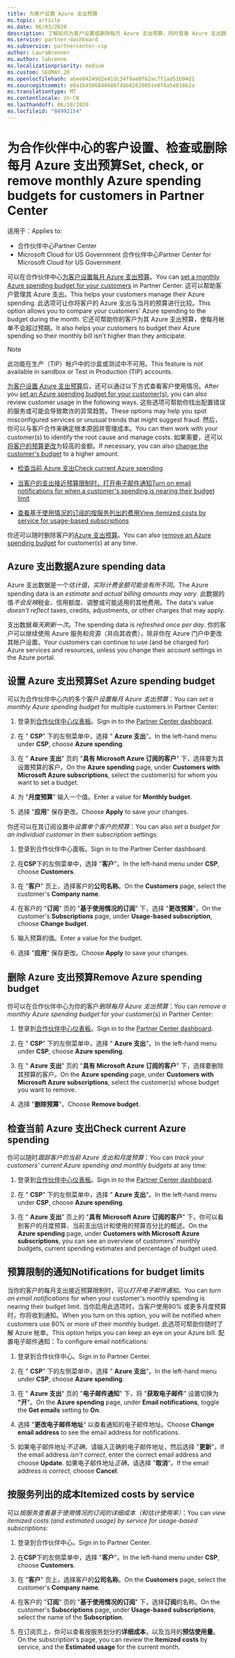 ```yaml
---
title: 为客户设置 Azure 支出预算
ms.topic: article
ms.date: 06/03/2020
description: 了解如何为客户设置或删除每月 Azure 支出预算，同时查看 Azure 支出数据并设置与预算相关的通知。
ms.service: partner-dashboard
ms.subservice: partnercenter-csp
author: LauraBrenner
ms.author: labrenne
ms.localizationpriority: medium
ms.custom: SEOMAY.20
ms.openlocfilehash: abee84249d2e41dc34f9ae0f62ac7f1ad51b94d1
ms.sourcegitcommit: e0a1b4506840486f4bb82620051e0f6a5e81662a
ms.translationtype: MT
ms.contentlocale: zh-CN
ms.lasthandoff: 06/18/2020
ms.locfileid: "84992154"
---
```

# <a name="set-check-or-remove-monthly-azure-spending-budgets-for-customers-in-partner-center"></a><span data-ttu-id="5977b-103">为合作伙伴中心的客户设置、检查或删除每月 Azure 支出预算</span><span class="sxs-lookup"><span data-stu-id="5977b-103">Set, check, or remove monthly Azure spending budgets for customers in Partner Center</span></span>

<span data-ttu-id="5977b-104">适用于：</span><span class="sxs-lookup"><span data-stu-id="5977b-104">Applies to:</span></span>

- <span data-ttu-id="5977b-105">合作伙伴中心</span><span class="sxs-lookup"><span data-stu-id="5977b-105">Partner Center</span></span>
- <span data-ttu-id="5977b-106">Microsoft Cloud for US Government 合作伙伴中心</span><span class="sxs-lookup"><span data-stu-id="5977b-106">Partner Center for Microsoft Cloud for US Government</span></span>

<span data-ttu-id="5977b-107">可以在合作伙伴中心[为客户设置每月 Azure 支出预算](#set-azure-spending-budget)。</span><span class="sxs-lookup"><span data-stu-id="5977b-107">You can [set a monthly Azure spending budget for your customers](#set-azure-spending-budget) in Partner Center.</span></span> <span data-ttu-id="5977b-108">这可以帮助客户管理其 Azure 支出。</span><span class="sxs-lookup"><span data-stu-id="5977b-108">This helps your customers manage their Azure spending.</span></span> <span data-ttu-id="5977b-109">此选项可让你将客户的 Azure 支出与当月的预算进行比较。</span><span class="sxs-lookup"><span data-stu-id="5977b-109">This option allows you to compare your customers' Azure spending to the budget during the month.</span></span> <span data-ttu-id="5977b-110">它还可帮助你的客户为其 Azure 支出预算，使每月帐单不会超过预期。</span><span class="sxs-lookup"><span data-stu-id="5977b-110">It also helps your customers to budget their Azure spending so their monthly bill isn't higher than they anticipate.</span></span>

> [!NOTE]  
> <span data-ttu-id="5977b-111">此功能在生产（TIP）帐户中的沙盒或测试中不可用。</span><span class="sxs-lookup"><span data-stu-id="5977b-111">This feature is not available in sandbox or Test in Production (TIP) accounts.</span></span>

<span data-ttu-id="5977b-112">[为客户设置 Azure 支出预算](#set-azure-spending-budget)后，还可以通过以下方式查看客户使用情况。</span><span class="sxs-lookup"><span data-stu-id="5977b-112">After you [set an Azure spending budget for your customer(s)](#set-azure-spending-budget), you can also review customer usage in the following ways.</span></span> <span data-ttu-id="5977b-113">这些选项可帮助你找出配置错误的服务或可能会导致欺诈的异常趋势。</span><span class="sxs-lookup"><span data-stu-id="5977b-113">These options may help you spot misconfigured services or unusual trends that might suggest fraud.</span></span> <span data-ttu-id="5977b-114">然后，你可以与客户合作来确定根本原因并管理成本。</span><span class="sxs-lookup"><span data-stu-id="5977b-114">You can then work with your customer(s) to identify the root cause and manage costs.</span></span> <span data-ttu-id="5977b-115">如果需要，还可以[将客户的预算更改](#set-azure-spending-budget)为较高的金额。</span><span class="sxs-lookup"><span data-stu-id="5977b-115">If necessary, you can also [change the customer's budget](#set-azure-spending-budget) to a higher amount.</span></span>

- [<span data-ttu-id="5977b-116">检查当前 Azure 支出</span><span class="sxs-lookup"><span data-stu-id="5977b-116">Check current Azure spending</span></span>](#check-current-azure-spending)

- [<span data-ttu-id="5977b-117">当客户的支出接近预算限制时，打开电子邮件通知</span><span class="sxs-lookup"><span data-stu-id="5977b-117">Turn on email notifications for when a customer's spending is nearing their budget limit</span></span>](#notifications-for-budget-limits)

- [<span data-ttu-id="5977b-118">查看基于使用情况的订阅的按服务列出的费用</span><span class="sxs-lookup"><span data-stu-id="5977b-118">View itemized costs by service for usage-based subscriptions</span></span>](#itemized-costs-by-service)

<span data-ttu-id="5977b-119">你还可以随时删除客户的[Azure 支出预算](#remove-azure-spending-budget)。</span><span class="sxs-lookup"><span data-stu-id="5977b-119">You can also [remove an Azure spending budget](#remove-azure-spending-budget) for customer(s) at any time.</span></span>

## <a name="azure-spending-data"></a><span data-ttu-id="5977b-120">Azure 支出数据</span><span class="sxs-lookup"><span data-stu-id="5977b-120">Azure spending data</span></span>

<span data-ttu-id="5977b-121">Azure 支出数据是一个*估计值*，*实际计费金额可能会有所不同*。</span><span class="sxs-lookup"><span data-stu-id="5977b-121">The Azure spending data is an *estimate* and *actual billing amounts may vary*.</span></span> <span data-ttu-id="5977b-122">此数据的值*不会反映*税金、信用额度、调整或可能适用的其他费用。</span><span class="sxs-lookup"><span data-stu-id="5977b-122">The data's value *doesn't reflect* taxes, credits, adjustments, or other charges that may apply.</span></span>

<span data-ttu-id="5977b-123">支出数据*每天刷新一次*。</span><span class="sxs-lookup"><span data-stu-id="5977b-123">The spending data is *refreshed once per day*.</span></span> <span data-ttu-id="5977b-124">你的客户可以继续使用 Azure 服务和资源（并向其收费），除非你在 Azure 门户中更改其帐户设置。</span><span class="sxs-lookup"><span data-stu-id="5977b-124">Your customers can continue to use (and be charged for) Azure services and resources, unless you change their account settings in the Azure portal.</span></span>

## <a name="set-azure-spending-budget"></a><span data-ttu-id="5977b-125">设置 Azure 支出预算</span><span class="sxs-lookup"><span data-stu-id="5977b-125">Set Azure spending budget</span></span>

<span data-ttu-id="5977b-126">可以为合作伙伴中心内的多个客户*设置每月 Azure 支出预算*：</span><span class="sxs-lookup"><span data-stu-id="5977b-126">You can *set a monthly Azure spending budget* for multiple customers in Partner Center:</span></span>

1. <span data-ttu-id="5977b-127">登录到[合作伙伴中心仪表板](https://partner.microsoft.com/dashboard/)。</span><span class="sxs-lookup"><span data-stu-id="5977b-127">Sign in to the [Partner Center dashboard](https://partner.microsoft.com/dashboard/).</span></span>

2. <span data-ttu-id="5977b-128">在 " **CSP**" 下的左侧菜单中，选择 " **Azure 支出**"。</span><span class="sxs-lookup"><span data-stu-id="5977b-128">In the left-hand menu under **CSP**, choose **Azure spending**.</span></span>

3. <span data-ttu-id="5977b-129">在 " **Azure 支出**" 页的 "**具有 Microsoft Azure 订阅的客户**" 下，选择要为其设置预算的客户。</span><span class="sxs-lookup"><span data-stu-id="5977b-129">On the **Azure spending** page, under **Customers with Microsoft Azure subscriptions**, select the customer(s) for whom you want to set a budget.</span></span>

4. <span data-ttu-id="5977b-130">为 "**月度预算**" 输入一个值。</span><span class="sxs-lookup"><span data-stu-id="5977b-130">Enter a value for **Monthly budget**.</span></span>

5. <span data-ttu-id="5977b-131">选择 "**应用**" 保存更改。</span><span class="sxs-lookup"><span data-stu-id="5977b-131">Choose **Apply** to save your changes.</span></span>

<span data-ttu-id="5977b-132">你还可以在其订阅设置中*设置单个客户的预算*：</span><span class="sxs-lookup"><span data-stu-id="5977b-132">You can also *set a budget for an individual customer* in their subscription settings:</span></span>

1. <span data-ttu-id="5977b-133">登录到合作伙伴中心面板。</span><span class="sxs-lookup"><span data-stu-id="5977b-133">Sign in to the Partner Center dashboard.</span></span>

2. <span data-ttu-id="5977b-134">在**CSP**下的左侧菜单中，选择 "**客户**"。</span><span class="sxs-lookup"><span data-stu-id="5977b-134">In the left-hand menu under **CSP**, choose **Customers**.</span></span>

3. <span data-ttu-id="5977b-135">在 "**客户**" 页上，选择客户的**公司名称**。</span><span class="sxs-lookup"><span data-stu-id="5977b-135">On the **Customers** page, select the customer's **Company name**.</span></span>

4. <span data-ttu-id="5977b-136">在客户的 "**订阅**" 页的 "**基于使用情况的订阅**" 下，选择 "**更改预算**"。</span><span class="sxs-lookup"><span data-stu-id="5977b-136">On the customer's **Subscriptions** page, under **Usage-based subscription**, choose **Change budget**.</span></span>

5. <span data-ttu-id="5977b-137">输入预算的值。</span><span class="sxs-lookup"><span data-stu-id="5977b-137">Enter a value for the budget.</span></span>

6. <span data-ttu-id="5977b-138">选择 "**应用**" 保存更改。</span><span class="sxs-lookup"><span data-stu-id="5977b-138">Choose **Apply** to save your changes.</span></span>

## <a name="remove-azure-spending-budget"></a><span data-ttu-id="5977b-139">删除 Azure 支出预算</span><span class="sxs-lookup"><span data-stu-id="5977b-139">Remove Azure spending budget</span></span>

<span data-ttu-id="5977b-140">你可以在合作伙伴中心为你的客户*删除每月 Azure 支出预算*：</span><span class="sxs-lookup"><span data-stu-id="5977b-140">You can *remove a monthly Azure spending budget* for your customer(s) in Partner Center:</span></span>

1. <span data-ttu-id="5977b-141">登录到[合作伙伴中心仪表板](https://partner.microsoft.com/dashboard/)。</span><span class="sxs-lookup"><span data-stu-id="5977b-141">Sign in to the [Partner Center dashboard](https://partner.microsoft.com/dashboard/).</span></span>

2. <span data-ttu-id="5977b-142">在 " **CSP**" 下的左侧菜单中，选择 " **Azure 支出**"。</span><span class="sxs-lookup"><span data-stu-id="5977b-142">In the left-hand menu under **CSP**, choose **Azure spending**.</span></span>

3. <span data-ttu-id="5977b-143">在 " **Azure 支出**" 页的 "**具有 Microsoft Azure 订阅的客户**" 下，选择要删除其预算的客户。</span><span class="sxs-lookup"><span data-stu-id="5977b-143">On the **Azure spending** page, under **Customers with Microsoft Azure subscriptions**, select the customer(s) whose budget you want to remove.</span></span>

4. <span data-ttu-id="5977b-144">选择 "**删除预算**"。</span><span class="sxs-lookup"><span data-stu-id="5977b-144">Choose **Remove budget**.</span></span>

## <a name="check-current-azure-spending"></a><span data-ttu-id="5977b-145">检查当前 Azure 支出</span><span class="sxs-lookup"><span data-stu-id="5977b-145">Check current Azure spending</span></span>

<span data-ttu-id="5977b-146">你可以随时*跟踪客户的当前 Azure 支出和月度预算*：</span><span class="sxs-lookup"><span data-stu-id="5977b-146">You can *track your customers' current Azure spending and monthly budgets* at any time:</span></span>

1. <span data-ttu-id="5977b-147">登录到[合作伙伴中心仪表板](https://partner.microsoft.com/dashboard/)。</span><span class="sxs-lookup"><span data-stu-id="5977b-147">Sign in to the [Partner Center dashboard](https://partner.microsoft.com/dashboard/).</span></span>

2. <span data-ttu-id="5977b-148">在 " **CSP**" 下的左侧菜单中，选择 " **Azure 支出**"。</span><span class="sxs-lookup"><span data-stu-id="5977b-148">In the left-hand menu under **CSP**, choose **Azure spending**.</span></span>

3. <span data-ttu-id="5977b-149">在 " **Azure 支出**" 页上的 "**具有 Microsoft Azure 订阅的客户**" 下，你可以看到客户的月度预算、当前支出估计和使用的预算百分比的概述。</span><span class="sxs-lookup"><span data-stu-id="5977b-149">On the **Azure spending** page, under **Customers with Microsoft Azure subscriptions**, you can see an overview of customers' monthly budgets, current spending estimates and percentage of budget used.</span></span>

## <a name="notifications-for-budget-limits"></a><span data-ttu-id="5977b-150">预算限制的通知</span><span class="sxs-lookup"><span data-stu-id="5977b-150">Notifications for budget limits</span></span>

<span data-ttu-id="5977b-151">当你的客户的每月支出接近预算限制时，可以*打开电子邮件通知*。</span><span class="sxs-lookup"><span data-stu-id="5977b-151">You can *turn on email notifications* for when your customer's monthly spending is nearing their budget limit.</span></span> <span data-ttu-id="5977b-152">当你启用此选项时，当客户使用80% 或更多月度预算时，你将收到通知。</span><span class="sxs-lookup"><span data-stu-id="5977b-152">When you turn on this option, you will be notified when customers use 80% or more of their monthly budget.</span></span> <span data-ttu-id="5977b-153">此选项可帮助你随时了解 Azure 帐单。</span><span class="sxs-lookup"><span data-stu-id="5977b-153">This option helps you can keep an eye on your Azure bill.</span></span> <span data-ttu-id="5977b-154">配置电子邮件通知：</span><span class="sxs-lookup"><span data-stu-id="5977b-154">To configure email notifications:</span></span>

1. <span data-ttu-id="5977b-155">登录到合作伙伴中心。</span><span class="sxs-lookup"><span data-stu-id="5977b-155">Sign in to Partner Center.</span></span>

2. <span data-ttu-id="5977b-156">在 " **CSP**" 下的左侧菜单中，选择 " **Azure 支出**"。</span><span class="sxs-lookup"><span data-stu-id="5977b-156">In the left-hand menu under **CSP**, choose **Azure spending**.</span></span>

3. <span data-ttu-id="5977b-157">在 " **Azure 支出**" 页的 "**电子邮件通知**" 下，将 "**获取电子邮件**" 设置切换为 **"开**"。</span><span class="sxs-lookup"><span data-stu-id="5977b-157">On the **Azure spending** page, under **Email notifications**, toggle the **Get emails** setting to **On**.</span></span>

4. <span data-ttu-id="5977b-158">选择 "**更改电子邮件地址**" 以查看通知的电子邮件地址。</span><span class="sxs-lookup"><span data-stu-id="5977b-158">Choose **Change email address** to see the email address for notifications.</span></span>

5. <span data-ttu-id="5977b-159">如果电子邮件地址*不正确*，请输入正确的电子邮件地址，然后选择 "**更新**"。</span><span class="sxs-lookup"><span data-stu-id="5977b-159">If the email address *isn't correct*, enter the correct email address and choose **Update**.</span></span> <span data-ttu-id="5977b-160">如果电子邮件地址*正确*，请选择 "**取消**"。</span><span class="sxs-lookup"><span data-stu-id="5977b-160">If the email address *is correct*, choose **Cancel**.</span></span>

## <a name="itemized-costs-by-service"></a><span data-ttu-id="5977b-161">按服务列出的成本</span><span class="sxs-lookup"><span data-stu-id="5977b-161">Itemized costs by service</span></span>

<span data-ttu-id="5977b-162">可以*按服务查看基于使用情况的订阅的详细成本（和估计使用率）*：</span><span class="sxs-lookup"><span data-stu-id="5977b-162">You can *view itemized costs (and estimated usage) by service for usage-based subscriptions*:</span></span>

1. <span data-ttu-id="5977b-163">登录到合作伙伴中心。</span><span class="sxs-lookup"><span data-stu-id="5977b-163">Sign in to Partner Center.</span></span>

2. <span data-ttu-id="5977b-164">在**CSP**下的左侧菜单中，选择 "**客户**"。</span><span class="sxs-lookup"><span data-stu-id="5977b-164">In the left-hand menu under **CSP**, choose **Customers**.</span></span>

3. <span data-ttu-id="5977b-165">在 "**客户**" 页上，选择客户的**公司名称**。</span><span class="sxs-lookup"><span data-stu-id="5977b-165">On the **Customers** page, select the customer's **Company name**.</span></span>

4. <span data-ttu-id="5977b-166">在客户的 "**订阅**" 页的 "**基于使用情况的订阅**" 下，选择**订阅**的名称。</span><span class="sxs-lookup"><span data-stu-id="5977b-166">On the customer's **Subscriptions** page, under **Usage-based subscriptions**, select the name of the **Subscription**.</span></span>

5. <span data-ttu-id="5977b-167">在订阅页上，你可以查看按服务划分的**详细成本**，以及当月的**预估使用量**。</span><span class="sxs-lookup"><span data-stu-id="5977b-167">On the subscription's page, you can review the **Itemized costs** by service, and the **Estimated usage** for the current month.</span></span>
